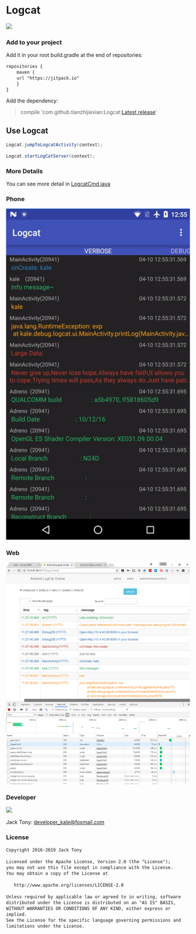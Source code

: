 # Logcat  
[![](https://jitpack.io/v/tianzhijiexian/Logcat.svg)](https://jitpack.io/#tianzhijiexian/Logcat)     

### Add to your project   
Add it in your root build.gradle at the end of repositories:  
```  
repositories {
    maven {
	url "https://jitpack.io"
    }
}
```   
Add the dependency:     
> compile 'com.github.tianzhijiexian:Logcat:[Latest release](https://github.com/tianzhijiexian/Logcat/releases)'

## Use Logcat

```JAVA
Logcat.jumpToLogcatActivity(context);
```

```JAVA
Logcat.startLogCatServer(context);
```

### More Details  
You can see more detail in [LogcatCmd.java](https://github.com/tianzhijiexian/Logcat/blob/master/lib/src/main/java/kale/debug/log/LogCatCmd.java)

### Phone
![](./images/phone.png)
### Web
![](./images/pcweb.png)

### Developer   
![](https://avatars3.githubusercontent.com/u/9552155?v=3&s=460)

Jack Tony: <developer_kale@foxmail.com>  

### License

    Copyright 2016-2019 Jack Tony

    Licensed under the Apache License, Version 2.0 (the "License");
    you may not use this file except in compliance with the License.
    You may obtain a copy of the License at

       http://www.apache.org/licenses/LICENSE-2.0

    Unless required by applicable law or agreed to in writing, software
    distributed under the License is distributed on an "AS IS" BASIS,
    WITHOUT WARRANTIES OR CONDITIONS OF ANY KIND, either express or implied.
    See the License for the specific language governing permissions and
    limitations under the License.
